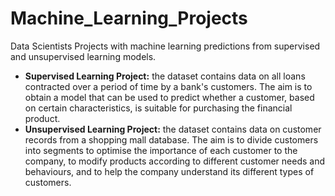 # Machine_Learning_Projects
Data Scientists Projects with machine learning predictions from supervised and unsupervised learning models.

- **Supervised Learning Project:** the dataset contains data on all loans contracted over a period of time by a bank's customers. The aim is to obtain a model that can be used to predict whether a customer, based on certain characteristics, is suitable for purchasing the financial product.
- **Unsupervised Learning Project:** the dataset contains data on customer records from a shopping mall database. The aim is to divide customers into segments to optimise the importance of each customer to the company, to modify products according to different customer needs and behaviours, and to help the company understand its different types of customers.
